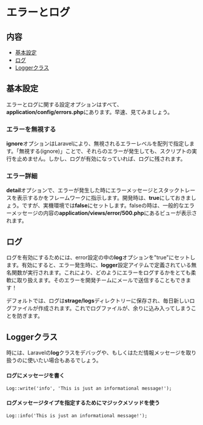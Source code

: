 # エラーとログ

## 内容

- [基本設定](#basic-configuration)
- [ログ](#logging)
- [Loggerクラス](#the-logger-class)

<a name="basic-configuration"></a>
## 基本設定

エラーとログに関する設定オプションはすべて、**application/config/errors.php**にあります。早速、見てみましょう。

### エラーを無視する

**ignore**オプションはLaravelにより、無視されるエラーレベルを配列で指定します。「無視する(ignore)」ことで、それらのエラーが発生しても、スクリプトの実行を止めません。しかし、ログが有効になっていれば、ログに残されます。

### エラー詳細

**detail**オプションで、エラーが発生した時にエラーメッセージとスタックトレースを表示するかをフレームワークに指示します。開発時は、**true**にしておきましょう。ですが、実機環境では**false**にセットします。falseの時は、一般的なエラーメッセージの内容の**application/views/error/500.php**にあるビューが表示されます。

<a name="logging"></a>
## ログ

ログを有効にするためには、error設定の中の**log**オプションを"true"にセットします。有効にすると、エラー発生時に、**logger**設定アイテムで定義されている無名関数が実行されます。これにより、どのようにエラーをログするかをとても柔軟に取り扱えます。そのエラーを開発チームにメールで送信することもできます！

デフォルトでは、ログは**strage/logs**ディレクトリーに保存され、毎日新しいログファイルが作成されます。これでログファイルが、余りに込み入ってしまうことを防ぎます。

<a name="the-logger-class"></a>
## Loggerクラス

時には、Laravelの**log**クラスをデバッグや、もしくはただ情報メッセージを取り扱うのに使いたい場合もあるでしょう。

#### ログにメッセージを書く

	Log::write('info', 'This is just an informational message!');

#### ログメッセージタイプを指定するためにマジックメソッドを使う

	Log::info('This is just an informational message!');